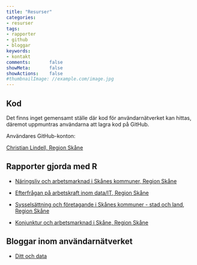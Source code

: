 ```yaml
---
title: "Resurser"
categories:
- resurser
tags:
- rapporter
- github
- bloggar
keywords:
- kontakt
comments:       false
showMeta:       false
showActions:    false
#thumbnailImage: //example.com/image.jpg
---
```




## Kod

Det finns inget gemensamt ställe där kod för användarnätverket kan hittas, däremot uppmuntras användarna att lagra kod på GitHub.

Användares GitHub-konton:

[Christian Lindell, Region Skåne](https://github.com/christianlindell/reglabblog)


## Rapporter gjorda med R

* [Näringsliv och arbetsmarknad i Skånes kommuner, Region Skåne](https://utveckling.skane.se/publikationer/rapporter-analyser-och-prognoser/kommunrapporter-for-naringsliv-och-arbetsmarknad/)

* [Efterfrågan på arbetskraft inom data/IT, Region Skåne](https://utveckling.skane.se/publikationer/rapporter-analyser-och-prognoser/efterfragan-pa-arbetskraft-inom-datait/)

* [Sysselsättning och företagande i Skånes kommuner - stad och land, Region Skåne](https://utveckling.skane.se/publikationer/rapporter-analyser-och-prognoser/sysselsattning-och-foretagande-stad-och-land/?highlight=landsbygd)

* [Konjunktur och arbetsmarknad i Skåne, Region Skåne](https://utveckling.skane.se/publikationer/rapporter-analyser-och-prognoser/konjunktur-och-arbetsmarknad-i-skane/?highlight=konjunktur+och+arbetsmarknad)


## Bloggar inom användarnätverket

* [Ditt och data](http://dittochdata.netlify.com/)






